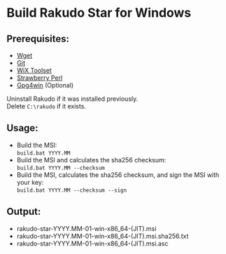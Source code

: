 Build Rakudo Star for Windows
=============================

Prerequisites:
--------------
* [Wget](https://eternallybored.org/misc/wget/)
* [Git](https://git-scm.com/)
* [WiX Toolset](https://wixtoolset.org/)
* [Strawberry Perl](http://strawberryperl.com/)
* [Gpg4win](https://www.gpg4win.org/) (Optional)

Uninstall Rakudo if it was installed previously.  
Delete `C:\rakudo` if it exists.  

Usage:
------

* Build the MSI:  
`build.bat YYYY.MM`
* Build the MSI and calculates the sha256 checksum:  
`build.bat YYYY.MM --checksum`
* Build the MSI, calculates the sha256 checksum, and sign the MSI with your key:  
`build.bat YYYY.MM --checksum --sign`

Output:
-------
* rakudo-star-YYYY.MM-01-win-x86_64-(JIT).msi
* rakudo-star-YYYY.MM-01-win-x86_64-(JIT).msi.sha256.txt
* rakudo-star-YYYY.MM-01-win-x86_64-(JIT).msi.asc